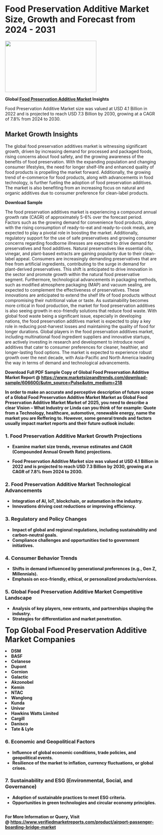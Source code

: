 <H1>Food Preservation Additive Market Size, Growth and Forecast from 2024 - 2031</H1><img class="aligncenter size-medium wp-image-584254" src="https://thirdeyenews.in/wp-content/uploads/2024/09/Global-Market-Research-300x168.jpeg" alt="" width="300" height="168" /><p><strong>Global&nbsp;<a href="https://www.marketsizeandtrends.com/download-sample/606600/&amp;utm_source=Pulse&amp;utm_medium=218">Food Preservation Additive Market</a> Insights</strong></p><p>Food Preservation Additive Market size was valued at USD 4.1 Billion in 2022 and is projected to reach USD 7.3 Billion by 2030, growing at a CAGR of 7.8% from 2024 to 2030.</p><p><h2>Market Growth Insights</h2> <p>The global food preservation additives market is witnessing significant growth, driven by increasing demand for processed and packaged foods, rising concerns about food safety, and the growing awareness of the benefits of food preservation. With the expanding population and changing consumer lifestyles, the need for longer shelf-life and enhanced quality of food products is propelling the market forward. Additionally, the growing trend of e-commerce for food products, along with advancements in food technology, is further fueling the adoption of food preservation additives. The market is also benefiting from an increasing focus on natural and organic additives due to consumer preference for clean-label products.</p> <p><strong>Download Sample</strong></p> <p>The food preservation additives market is experiencing a compound annual growth rate (CAGR) of approximately 5-6% over the forecast period. Factors such as the growing demand for convenience food products, along with the rising consumption of ready-to-eat and ready-to-cook meals, are expected to play a pivotal role in boosting the market. Additionally, regulatory support for the use of safe preservatives and growing consumer concerns regarding foodborne illnesses are expected to drive demand for preservatives and food additives. Natural preservatives like essential oils, vinegar, and plant-based extracts are gaining popularity due to their clean-label appeal. Consumers are increasingly demanding preservatives that are free from artificial ingredients, contributing to the surge in demand for plant-derived preservatives. This shift is anticipated to drive innovation in the sector and promote growth within the natural food preservative segment. Furthermore, technological advancements in packaging methods, such as modified atmosphere packaging (MAP) and vacuum sealing, are expected to complement the effectiveness of preservatives. These innovations are anticipated to extend the shelf life of food products without compromising their nutritional value or taste. As sustainability becomes more critical in food production, the market for food preservation additives is also seeing growth in eco-friendly solutions that reduce food waste. With global food waste being a significant issue, especially in developing nations, the food preservation additives market is expected to play a key role in reducing post-harvest losses and maintaining the quality of food for longer durations. Global players in the food preservation additives market, including multinational food ingredient suppliers and innovative startups, are actively investing in research and development to introduce novel additives that cater to consumer preferences for cleaner, healthier, and longer-lasting food options. The market is expected to experience robust growth over the next decade, with Asia-Pacific and North America leading the way in terms of demand and technological advancements.</p> <p><strong></p><p><span class=""><strong>Download Full PDF Sample Copy of Global Food Preservation Additive Market Report</strong> @ <a href="https://www.marketsizeandtrends.com/download-sample/606600/&amp;utm_source=Pulse&amp;utm_medium=218" target="_blank">https://www.marketsizeandtrends.com/download-sample/606600/&amp;utm_source=Pulse&amp;utm_medium=218</a></span></p><p>In order to make an accurate and perceptive description of future scope of a Global&nbsp;Food Preservation Additive Market Market as Global&nbsp;Food Preservation Additive Market Market of 2025, you need to describe a clear Vision &ndash; What Industry or Linda can you think of for example: Quote from a Technology, healthcare, automotive, renewable energy, name the market you are Reffering to. However, some general trends and factors usually impact market reports and their future outlook include:</p><h3>1.&nbsp;<strong>Food Preservation Additive Market Growth Projections</strong></h3><ul><li>Examine market size trends, revenue estimates and CAGR (Compounded Annual Growth Rate) projections.</li><li><p>Food Preservation Additive Market size was valued at USD 4.1 Billion in 2022 and is projected to reach USD 7.3 Billion by 2030, growing at a CAGR of 7.8% from 2024 to 2030.</p></li></ul><h3>2.&nbsp;<strong>Food Preservation Additive Market Technological Advancements</strong></h3><ul><li>Integration of AI, IoT, blockchain, or automation in the industry.</li><li>Innovations driving cost reductions or improving efficiency.</li></ul><h3>3.&nbsp;<strong>Regulatory and Policy Changes</strong></h3><ul><li>Impact of global and regional regulations, including sustainability and carbon-neutral goals.</li><li>Compliance challenges and opportunities tied to government initiatives.</li></ul><h3>4.&nbsp;<strong>Consumer Behavior Trends</strong></h3><ul><li>Shifts in demand influenced by generational preferences (e.g., Gen Z, Millennials).</li><li>Emphasis on eco-friendly, ethical, or personalized products/services.</li></ul><h3>5.&nbsp;<strong>Global Food Preservation Additive Market Competitive Landscape</strong></h3><ul><li>Analysis of key players, new entrants, and partnerships shaping the industry.</li><li>Strategies for differentiation and market penetration.</li></ul><p data-pm-slice="1 1 []"><span style="color: inherit; font-family: inherit; font-size: 25px;">Top Global Food Preservation Additive Market Companies</span></p><div class="" data-test-id=""><p><li>DSM</li><li> BASF</li><li> Celanese</li><li> Dupont</li><li> Cornion</li><li> Galactic</li><li> Akzonobel</li><li> Kemin</li><li> NTAC</li><li> Wanglong</li><li> Kunda</li><li> Univar</li><li> Hawkins Watts Limited</li><li> Cargill</li><li> Danisco</li><li> Tate & Lyle</li></p></div><h3>6.&nbsp;<strong>Economic and Geopolitical Factors</strong></h3><ul><li>Influence of global economic conditions, trade policies, and geopolitical events.</li><li>Resilience of the market to inflation, currency fluctuations, or global crises.</li></ul><h3>7.&nbsp;<strong>Sustainability and ESG (Environmental, Social, and Governance)</strong></h3><ul><li>Adoption of sustainable practices to meet ESG criteria.</li><li>Opportunities in green technologies and circular economy principles.</li></ul><h2><strong style="font-size: 14px;">For More Information or Query, Visit @&nbsp;</strong><a style="background-color: #ffffff; font-size: 14px;" href="https://www.marketsizeandtrends.com/report/food-preservation-additive-market/" target="_blank">https://www.verifiedmarketreports.com/product/airport-passenger-boarding-bridge-market</a></h2>
